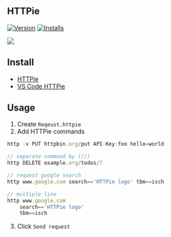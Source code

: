 ## HTTPie

[![Version](https://vsmarketplacebadge.apphb.com/version/wk-j.vscode-httpie.svg)](https://marketplace.visualstudio.com/items?itemName=wk-j.vscode-httpie) [![Installs](https://vsmarketplacebadge.apphb.com/installs-short/wk-j.vscode-httpie.svg)](https://marketplace.visualstudio.com/items?itemName=wk-j.vscode-httpie)

![](https://github.com/wk-j/vscode-httpie/raw/master/images/icon.png)

## Install

- [HTTPie](https://httpie.org)
- [VS Code HTTPie](https://marketplace.visualstudio.com/items?itemName=wk-j.vscode-httpie)

## Usage

1. Create `Reqeust.httpie`
2. Add HTTPie commands

```javascript
http -v PUT httpbin.org/put API-Key:foo hello=world

// separate command by (//)
http DELETE example.org/todos/7

// request google search
http www.google.com search=='HTTPie logo' tbm==isch

// multiple line
http www.google.com
    search=='HTTPie logo'
    tbm==isch
```

3. Click `Send request`